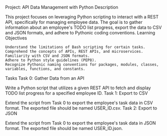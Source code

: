 Project: API Data Management with Python
Description

This project focuses on leveraging Python scripting to interact with a REST API, specifically for managing employee data. The goal is to gather information about an employee's TODO list progress, export the data to CSV and JSON formats, and adhere to Pythonic coding conventions.
Learning Objectives

    Understand the limitations of Bash scripting for certain tasks.
    Comprehend the concepts of APIs, REST APIs, and microservices.
    Familiarity with CSV and JSON formats.
    Adhere to Python style guidelines (PEP8).
    Recognize Pythonic naming conventions for packages, modules, classes, variables, functions, and constants.

Tasks
Task 0: Gather Data from an API

Write a Python script that utilizes a given REST API to fetch and display TODO list progress for a specified employee ID.
Task 1: Export to CSV

Extend the script from Task 0 to export the employee's task data in CSV format. The exported file should be named USER_ID.csv.
Task 2: Export to JSON

Extend the script from Task 0 to export the employee's task data in JSON format. The exported file should be named USER_ID.json.

